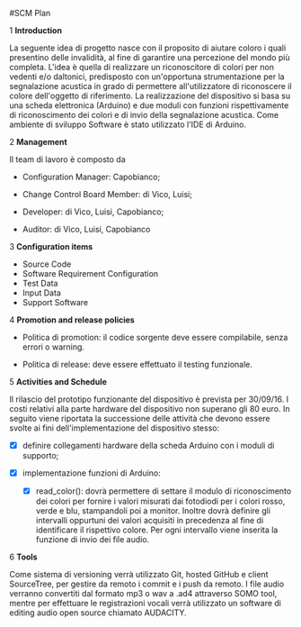 #SCM Plan

1 **Introduction**

La seguente idea di progetto nasce con il proposito di aiutare coloro i quali presentino delle invalidità, 
al fine di garantire una percezione del mondo più completa. L'idea è quella di realizzare un riconoscitore
di colori per non vedenti e/o daltonici, predisposto con un'opportuna strumentazione per la segnalazione 
acustica in grado di permettere all'utilizzatore di riconoscere il colore dell'oggetto di riferimento. La 
realizzazione del dispositivo si basa su una scheda elettronica (Arduino) e due moduli con funzioni rispettivamente di riconoscimento dei colori e di invio della segnalazione acustica. Come ambiente di sviluppo Software è stato utilizzato l'IDE di Arduino.

2 **Management**

Il team di lavoro è composto da


- Configuration Manager: Capobianco;

- Change Control Board Member: di Vico, Luisi;

- Developer: di Vico, Luisi, Capobianco;

- Auditor: di Vico, Luisi, Capobianco

3 **Configuration items**

- Source Code
- Software Requirement Configuration
- Test Data
- Input Data
- Support Software

4 **Promotion and release policies**

- Politica di promotion: il codice sorgente deve essere compilabile, senza errori o warning.

- Politica di release: deve essere effettuato il testing funzionale.

5 **Activities and Schedule**

Il rilascio del prototipo funzionante del dispositivo è prevista per 30/09/16. I costi relativi alla parte hardware del
dispositivo non superano gli 80 euro. In seguito viene riportata la successione delle attività che devono essere svolte ai
fini dell'implementazione del dispositivo stesso:

- [x] definire collegamenti hardware della scheda Arduino con i moduli di supporto;

- [x] implementazione funzioni di Arduino:

    - [x] read_color(): dovrà permettere di settare il modulo di riconoscimento dei colori per fornire i valori misurati dai
      fotodiodi per i colori rosso, verde e blu, stampandoli poi a monitor. Inoltre dovrà definire gli intervalli oppurtuni             dei 
      valori acquisiti in precedenza al fine di identificare il rispettivo colore. Per ogni intervallo viene inserita la 
      funzione di invio dei file audio.

6 **Tools**

Come sistema di versioning verrà utilizzato Git, hosted GitHub e client SourceTree, per gestire da remoto i commit e i push da remoto.
I file audio verranno convertiti dal formato mp3 o wav a .ad4 attraverso SOMO tool, mentre per effettuare le registrazioni
vocali verrà utilizzato un software di editing audio open source chiamato AUDACITY.
